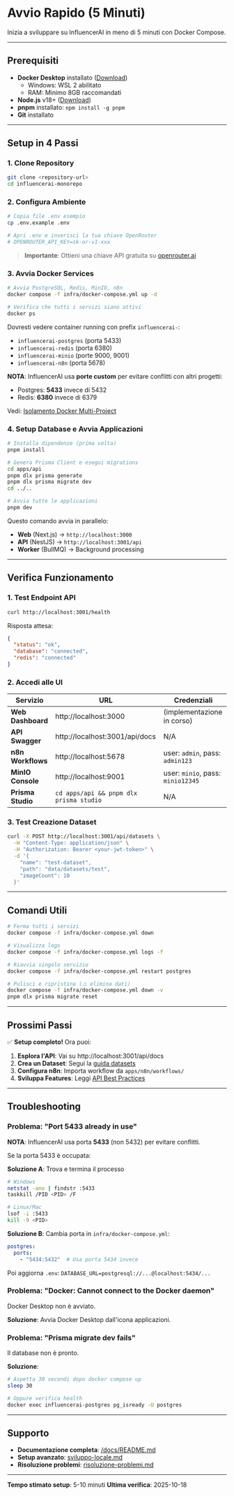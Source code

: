 # Avvio Rapido (5 Minuti)

Inizia a sviluppare su InfluencerAI in meno di 5 minuti con Docker Compose.

---

## Prerequisiti

- **Docker Desktop** installato ([Download](https://www.docker.com/products/docker-desktop/))
  - Windows: WSL 2 abilitato
  - RAM: Minimo 8GB raccomandati
- **Node.js** v18+ ([Download](https://nodejs.org/))
- **pnpm** installato: `npm install -g pnpm`
- **Git** installato

---

## Setup in 4 Passi

### 1. Clone Repository

```bash
git clone <repository-url>
cd influencerai-monorepo
```

### 2. Configura Ambiente

```bash
# Copia file .env esempio
cp .env.example .env

# Apri .env e inserisci la tua chiave OpenRouter
# OPENROUTER_API_KEY=sk-or-v1-xxx
```

> **Importante**: Ottieni una chiave API gratuita su [openrouter.ai](https://openrouter.ai/keys)

### 3. Avvia Docker Services

```bash
# Avvia PostgreSQL, Redis, MinIO, n8n
docker compose -f infra/docker-compose.yml up -d

# Verifica che tutti i servizi siano attivi
docker ps
```

Dovresti vedere container running con prefix `influencerai-`:
- `influencerai-postgres` (porta 5433)
- `influencerai-redis` (porta 6380)
- `influencerai-minio` (porte 9000, 9001)
- `influencerai-n8n` (porta 5678)

**NOTA**: InfluencerAI usa **porte custom** per evitare conflitti con altri progetti:
- Postgres: **5433** invece di 5432
- Redis: **6380** invece di 6379

Vedi: [Isolamento Docker Multi-Project](../tecnic/docker-isolation-multiple-projects.md)

### 4. Setup Database e Avvia Applicazioni

```bash
# Installa dipendenze (prima volta)
pnpm install

# Genera Prisma Client e esegui migrations
cd apps/api
pnpm dlx prisma generate
pnpm dlx prisma migrate dev
cd ../..

# Avvia tutte le applicazioni
pnpm dev
```

Questo comando avvia in parallelo:
- **Web** (Next.js) → `http://localhost:3000`
- **API** (NestJS) → `http://localhost:3001/api`
- **Worker** (BullMQ) → Background processing

---

## Verifica Funzionamento

### 1. Test Endpoint API

```bash
curl http://localhost:3001/health
```

Risposta attesa:
```json
{
  "status": "ok",
  "database": "connected",
  "redis": "connected"
}
```

### 2. Accedi alle UI

| Servizio | URL | Credenziali |
|----------|-----|-------------|
| **Web Dashboard** | http://localhost:3000 | (implementazione in corso) |
| **API Swagger** | http://localhost:3001/api/docs | N/A |
| **n8n Workflows** | http://localhost:5678 | user: `admin`, pass: `admin123` |
| **MinIO Console** | http://localhost:9001 | user: `minio`, pass: `minio12345` |
| **Prisma Studio** | `cd apps/api && pnpm dlx prisma studio` | N/A |

### 3. Test Creazione Dataset

```bash
curl -X POST http://localhost:3001/api/datasets \
  -H "Content-Type: application/json" \
  -H "Authorization: Bearer <your-jwt-token>" \
  -d '{
    "name": "test-dataset",
    "path": "data/datasets/test",
    "imageCount": 10
  }'
```

---

## Comandi Utili

```bash
# Ferma tutti i servizi
docker compose -f infra/docker-compose.yml down

# Visualizza logs
docker compose -f infra/docker-compose.yml logs -f

# Riavvia singolo servizio
docker compose -f infra/docker-compose.yml restart postgres

# Pulisci e ripristina (⚠️ elimina dati)
docker compose -f infra/docker-compose.yml down -v
pnpm dlx prisma migrate reset
```

---

## Prossimi Passi

✅ **Setup completo!** Ora puoi:

1. **Esplora l'API**: Vai su http://localhost:3001/api/docs
2. **Crea un Dataset**: Segui la [guida datasets](../features/datasets.md)
3. **Configura n8n**: Importa workflow da `apps/n8n/workflows/`
4. **Sviluppa Features**: Leggi [API Best Practices](/CLAUDE.md#api-development-best-practices)

---

## Troubleshooting

### Problema: "Port 5433 already in use"

**NOTA**: InfluencerAI usa porta **5433** (non 5432) per evitare conflitti.

Se la porta 5433 è occupata:

**Soluzione A**: Trova e termina il processo
```bash
# Windows
netstat -ano | findstr :5433
taskkill /PID <PID> /F

# Linux/Mac
lsof -i :5433
kill -9 <PID>
```

**Soluzione B**: Cambia porta in `infra/docker-compose.yml`:
```yaml
postgres:
  ports:
    - "5434:5432"  # Usa porta 5434 invece
```
Poi aggiorna `.env`: `DATABASE_URL=postgresql://...@localhost:5434/...`

### Problema: "Docker: Cannot connect to the Docker daemon"

Docker Desktop non è avviato.

**Soluzione**: Avvia Docker Desktop dall'icona applicazioni.

### Problema: "Prisma migrate dev fails"

Il database non è pronto.

**Soluzione**:
```bash
# Aspetta 30 secondi dopo docker compose up
sleep 30

# Oppure verifica health
docker exec influencerai-postgres pg_isready -U postgres
```

---

## Supporto

- **Documentazione completa**: [/docs/README.md](../README.md)
- **Setup avanzato**: [sviluppo-locale.md](./sviluppo-locale.md)
- **Risoluzione problemi**: [risoluzione-problemi.md](./risoluzione-problemi.md)

---

**Tempo stimato setup**: 5-10 minuti
**Ultima verifica**: 2025-10-18
